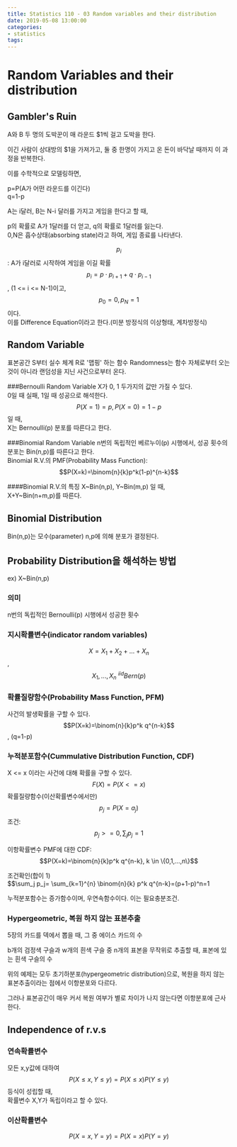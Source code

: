 ```yaml
---
title: Statistics 110 - 03 Random variables and their distribution
date: 2019-05-08 13:00:00
categories:
- statistics
tags:
---
```


# Random Variables and their distribution
## Gambler's Ruin
A와 B 두 명의 도박꾼이 매 라운드 $1씩 걸고 도박을 한다.  

이긴 사람이 상대방의 $1을 가져가고, 둘 중 한명이 가지고 온 돈이 바닥날 때까지 이 과정을 반복한다.  

이를 수학적으로 모델링하면,

p=P(A가 어떤 라운드를 이긴다)  
q=1-p

A는 i달러, B는 N-i 달러를 가지고 게임을 한다고 할 때,  

p의 확률로 A가 1달러를 더 얻고, q의 확률로 1달러를 잃는다.  
0,N은 흡수상태(absorbing state)라고 하여, 게임 종료를 나타낸다.  

$$p_i$$: A가 i달러로 시작하여 게임을 이길 확률  
$$p_i=p \cdot p_{i+1} + q \cdot p_{i-1}$$, (1 <= i <= N-1)이고, $$p_0=0, p_N=1$$이다.  
이를 Difference Equation이라고 한다.(미분 방정식의 이상형태, 계차방정식)  

## Random Variable
표본공간 S부터 실수 체계 R로 '맵핑' 하는 함수
Randomness는 함수 자체로부터 오는 것이 아니라 랜덤성을 지닌 사건으로부터 온다.

###Bernoulli Random Variable
X가 0, 1 두가지의 값만 가질 수 있다.  
0일 때 실패, 1일 때 성공으로 해석한다.  
$$P(X=1)=p, P(X=0)=1-p$$ 일 때,  
X는 Bernoulli(p) 분포를 따른다고 한다.

###Binomial Random Variable
n번의 독립적인 베르누이(p) 시행에서, 성공 횟수의 분포는 Bin(n,p)를 따른다고 한다.  
Binomial R.V.의 PMF(Probability Mass Function): $$P(X=k)=\binom{n}{k}p^k(1-p)^{n-k}$$  

####Binomial R.V.의 특징
X~Bin(n,p), Y~Bin(m,p) 일 때,  
X+Y~Bin(n+m,p)를 따른다.  

## Binomial Distribution
Bin(n,p)는 모수(parameter) n,p에 의해 분포가 결정된다.  

## Probability Distribution을 해석하는 방법
ex) X~Bin(n,p)  

### 의미
n번의 독립적인 Bernoulli(p) 시행에서 성공한 횟수

### 지시확률변수(indicator random variables)
$$X=X_1+X_2+...+X_n$$, $$X_1,...,X_n~^{iid}Bern(p)$$  

### 확률질량함수(Probability Mass Function, PFM)  
사건의 발생확률을 구할 수 있다.  
$$P(X=k)=\binom{n}{k}p^k q^{n-k}$$, (q=1-p)

### 누적분포함수(Cummulative Distribution Function, CDF)
X <= x 이라는 사건에 대해 확률을 구할 수 있다.  
$$F(X) = P(X<=x)$$ 확률질량함수(이산확률변수에서만)  
$$p_j=P(X=a_j)$$ 조건: $$p_j>=0, \sum_j p_j=1$$  

이항확률변수 PMF에 대한 CDF:  
$$P(X=k)=\binom{n}{k}p^k q^{n-k}, k \in \{0,1,...,n\}$$  

조건확인(합이 1)  
$$\sum_j p_j= \sum_{k=1}^{n} \binom{n}{k} p^k q^{n-k}=(p+1-p)^n=1

누적분포함수는 증가함수이며, 우연속함수이다. 이는 필요충분조건.

### Hypergeometric, 복원 하지 않는 표본추출
5장의 카드를 덱에서 뽑을 때, 그 중 에이스 카드의 수

b개의 검정색 구슬과 w개의 흰색 구슬 중 n개의 표본을 무작위로 추출할 때, 표본에 있는 흰색 구슬의 수

위의 예제는 모두 초기하분포(hypergeometric distribution)으로, 복원을 하지 않는 표본추출이라는 점에서 이항분포와 다르다.  

그러나 표본공간이 매우 커서 복원 여부가 별로 차이가 나지 않는다면 이항분포에 근사한다.

## Independence of r.v.s
### 연속확률변수
모든 x,y값에 대하여 $$P(X \le x, Y \le y)=P(X \le x)P(Y \le y)$$ 등식이 성립할 때,  
확률변수 X,Y가 독립이라고 할 수 있다.  

### 이산확률변수
$$P(X=x,Y=y)=P(X=x)P(Y=y)$$